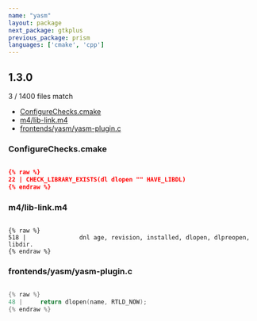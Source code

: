 ```yaml
---
name: "yasm"
layout: package
next_package: gtkplus
previous_package: prism
languages: ['cmake', 'cpp']
---
```

## 1.3.0
3 / 1400 files match

 - [ConfigureChecks.cmake](#configurecheckscmake)
 - [m4/lib-link.m4](#m4lib-linkm4)
 - [frontends/yasm/yasm-plugin.c](#frontendsyasmyasm-pluginc)

### ConfigureChecks.cmake

```cmake

{% raw %}
22 | CHECK_LIBRARY_EXISTS(dl dlopen "" HAVE_LIBDL)
{% endraw %}

```
### m4/lib-link.m4

```

{% raw %}
518 |               dnl age, revision, installed, dlopen, dlpreopen, libdir.
{% endraw %}

```
### frontends/yasm/yasm-plugin.c

```cpp

{% raw %}
48 |     return dlopen(name, RTLD_NOW);
{% endraw %}

```